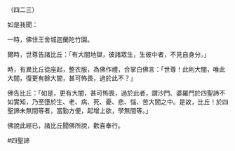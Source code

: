 （四二三）

如是我聞：

一時，佛住王舍城迦蘭陀竹園。

爾時，世尊告諸比丘：「有大闇地獄，彼諸眾生，生彼中者，不見自身分。」

時，有異比丘從座起，整衣服，為佛作禮，合掌白佛言：「世尊！此則大闇，唯此大闇，復更有餘大闇，甚可怖畏，過於此不？」

佛告比丘：「如是，更有大闇，甚可怖畏，過於此者，謂沙門、婆羅門於四聖諦不如實知，乃至墮於生、老、病、死、憂、悲、惱、苦大闇之中。是故，比丘！於四聖諦未無間等者，當勤方便，起增上欲，學無間等。」

佛說此經已，諸比丘聞佛所說，歡喜奉行。



#四聖諦
